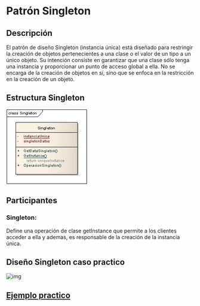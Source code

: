 # Patrón Singleton

## Descripción

El patrón de diseño Singleton (instancia única) está diseñado para restringir la creación de objetos pertenecientes a una clase o el valor de un tipo a un único objeto. 
Su intención consiste en garantizar que una clase sólo tenga una instancia y proporcionar un punto de acceso global a ella. 
No se encarga de la creación de objetos en sí, sino que se enfoca en la restricción en la creación de un objeto.

## Estructura Singleton
![img](https://github.com/DanZaky/PatronesDocumentacion/blob/master/CatalogoPatrones/img/PatronSingleton.jpg)

## Participantes
   ### Singleton: 
   Define una operación de clase getInstance que permite a los clientes acceder a ella y ademas, es responsable de la creación de la instancia única.

## Diseño Singleton caso practico

![img](https://github.com/DanZaky/PatronesDocumentacion/blob/master/CatalogoPatrones/img/Dise%C3%B1oSingleton.png)

## [Ejemplo practico](https://github.com/DanZaky/PatronesDocumentacion/tree/master/CatalogoPatrones/src/patronsingleton)
